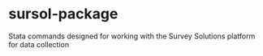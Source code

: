 # sursol-package
Stata commands designed for working with the Survey Solutions platform for data collection
